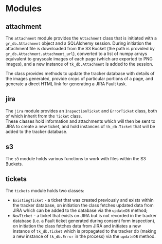 # Modules

## attachment

The `attachment` module provides the `Attachment` class that is initiated with a `gr_db.Attachment` object and a SQLAlchemy session.
During initiation the attachment file is downloaded from the S3 Bucket (the path is provided by `gr_db.Attachment.attachment_url`), converted to a list of numpy arrays equivalent to grayscale images of each page (which are exported to PNG images), and a new instance of `tk_db.Attachment` is added to the session.

The class provides methods to update the tracker database with details of the images generated, provide crops of particular portions of a page, and generate a direct HTML link for generating a JIRA Fault task.   

## jira

The `jira` module provides an `InspectionTicket` and `ErrorTicket` class, both of which inherit from the `Ticket` class.   
These classes hold information and attachments which will then be sent to JIRA to create a new ticket, and hold instances of `tk_db.Ticket` that will be added to the tracker database.

## s3

The `s3` module holds various functions to work with files within the S3 Buckets.

## tickets

The `tickets` module holds two classes:

* `ExistingTicket` - a ticket that was created previously and exists within the tracker database, on initiation the class fetches updated data from JIRA which can be added to the database via the `updateDB` method;
* `NewTicket` - a ticket that exists on JIRA but is not recorded in the tracker database (i.e. a Fault ticket generated during consent form inspection), on initiation the class fetches data from JIRA and initiates a new instance of `tk_db.Ticket` which is propagated to the tracker db (making a new instance of `tk_db.Error` in the process) via the `updateDB` method.


